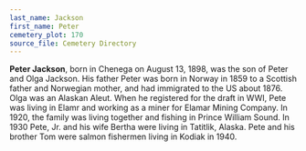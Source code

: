 ```yaml
---
last_name: Jackson
first_name: Peter
cemetery_plot: 170
source_file: Cemetery Directory
---
```

**Peter   Jackson**, born in Chenega on August 13, 1898, was the son of Peter
and Olga Jackson. His father Peter was born in Norway in 1859 to a
Scottish father and Norwegian mother, and had immigrated to the US about
1876. Olga was an Alaskan Aleut. When he registered for the draft in
WWI, Pete was living in Elamr and working as a miner for Elamar Mining
Company. In 1920, the family was living together and fishing in Prince
William Sound. In 1930 Pete, Jr. and his wife Bertha were living in
Tatitlik, Alaska. Pete and his brother Tom were salmon fishermen living
in Kodiak in 1940.
